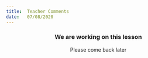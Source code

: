 ```yaml
---
title:  Teacher Comments
date:   07/08/2020
---
```


### <center>We are working on this lesson</center>
<center>Please come back later</center>
